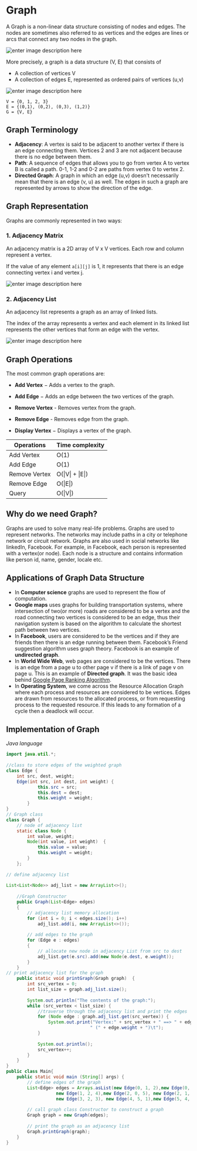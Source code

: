 # Graph
A Graph is a non-linear data structure consisting of nodes and edges. The nodes are sometimes also referred to as vertices and the edges are lines or arcs that connect any two nodes in the graph.

![enter image description here](https://www.geeksforgeeks.org/wp-content/uploads/undirectedgraph.png)

More precisely, a graph is a data structure (V, E) that consists of

-   A collection of vertices V
-   A collection of edges E, represented as ordered pairs of vertices (u,v)

![enter image description here](https://cdn.programiz.com/sites/tutorial2program/files/graph-vertices-edges_0.png)
```
V = {0, 1, 2, 3}
E = {(0,1), (0,2), (0,3), (1,2)}
G = {V, E}
```

## Graph Terminology

-   **Adjacency**: A vertex is said to be adjacent to another vertex if there is an edge connecting them. Vertices 2 and 3 are not adjacent because there is no edge between them.
-   **Path**: A sequence of edges that allows you to go from vertex A to vertex B is called a path. 0-1, 1-2 and 0-2 are paths from vertex 0 to vertex 2.
-   **Directed Graph**: A graph in which an edge (u,v) doesn't necessarily mean that there is an edge (v, u) as well. The edges in such a graph are represented by arrows to show the direction of the edge.

## Graph Representation

Graphs are commonly represented in two ways:

### 1. Adjacency Matrix

An adjacency matrix is a 2D array of V x V vertices. Each row and column represent a vertex.

If the value of any element  `a[i][j]`  is 1, it represents that there is an edge connecting vertex i and vertex j.

![enter image description here](https://cdn.programiz.com/sites/tutorial2program/files/adjacency-matrix_1.png)

### 2. Adjacency List

An adjacency list represents a graph as an array of linked lists.

The index of the array represents a vertex and each element in its linked list represents the other vertices that form an edge with the vertex.

![enter image description here](https://cdn.programiz.com/sites/tutorial2program/files/adjacency-list.png)

## Graph Operations

The most common graph operations are:

-   **Add Vertex**  − Adds a vertex to the graph.
    
-   **Add Edge**  − Adds an edge between the two vertices of the graph.

-   **Remove Vertex** - Removes vertex from the graph.

-   **Remove Edge** - Removes edge from the graph.

-   **Display Vertex**  − Displays a vertex of the graph.

|Operations| Time complexity  |
|--|--|
| Add Vertex | O(1)  |
| Add Edge | O(1) |
| Remove Vertex | O(\|V\| + \|E\|) |
| Remove Edge | O(\|E\|) |
| Query | O(\|V\|) |

## Why do we need Graph?
Graphs are used to solve many real-life problems. Graphs are used to represent networks. The networks may include paths in a city or telephone network or circuit network. Graphs are also used in social networks like linkedIn, Facebook. For example, in Facebook, each person is represented with a vertex(or node). Each node is a structure and contains information like person id, name, gender, locale etc.

## Applications of Graph Data Structure
-   In  **Computer science**  graphs are used to represent the flow of computation.
-   **Google maps**  uses graphs for building transportation systems, where intersection of two(or more) roads are considered to be a vertex and the road connecting two vertices is considered to be an edge, thus their navigation system is based on the algorithm to calculate the shortest path between two vertices.
-   In  **Facebook**, users are considered to be the vertices and if they are friends then there is an edge running between them. Facebook’s Friend suggestion algorithm uses graph theory. Facebook is an example of  **undirected graph**.
-   In  **World Wide Web**, web pages are considered to be the vertices. There is an edge from a page u to other page v if there is a link of page v on page u. This is an example of  **Directed graph**. It was the basic idea behind  [Google Page Ranking Algorithm](https://www.geeksforgeeks.org/page-rank-algorithm-implementation/).
-   In  **Operating System**, we come across the Resource Allocation Graph where each process and resources are considered to be vertices. Edges are drawn from resources to the allocated process, or from requesting process to the requested resource. If this leads to any formation of a cycle then a deadlock will occur.

## Implementation of Graph 
*Java language*
```java
import java.util.*;
 
//class to store edges of the weighted graph
class Edge {
    int src, dest, weight;
    Edge(int src, int dest, int weight) {
            this.src = src;
            this.dest = dest;
            this.weight = weight;
        }
}
// Graph class
class Graph {
    // node of adjacency list 
    static class Node {
        int value, weight;
        Node(int value, int weight)  {
            this.value = value;
            this.weight = weight;
        }
    };
 
// define adjacency list
 
List<List<Node>> adj_list = new ArrayList<>();
 
    //Graph Constructor
    public Graph(List<Edge> edges)
    {
        // adjacency list memory allocation
        for (int i = 0; i < edges.size(); i++)
            adj_list.add(i, new ArrayList<>());
 
        // add edges to the graph
        for (Edge e : edges)
        {
            // allocate new node in adjacency List from src to dest
            adj_list.get(e.src).add(new Node(e.dest, e.weight));
        }
    }
// print adjacency list for the graph
    public static void printGraph(Graph graph)  {
        int src_vertex = 0;
        int list_size = graph.adj_list.size();
 
        System.out.println("The contents of the graph:");
        while (src_vertex < list_size) {
            //traverse through the adjacency list and print the edges
            for (Node edge : graph.adj_list.get(src_vertex)) {
                System.out.print("Vertex:" + src_vertex + " ==> " + edge.value + 
                                " (" + edge.weight + ")\t");
            }
 
            System.out.println();
            src_vertex++;
        }
    }
}
public class Main{
    public static void main (String[] args) {
        // define edges of the graph 
        List<Edge> edges = Arrays.asList(new Edge(0, 1, 2),new Edge(0, 2, 4),
                   new Edge(1, 2, 4),new Edge(2, 0, 5), new Edge(2, 1, 4),
                   new Edge(3, 2, 3), new Edge(4, 5, 1),new Edge(5, 4, 3));
 
        // call graph class Constructor to construct a graph
        Graph graph = new Graph(edges);
 
        // print the graph as an adjacency list
        Graph.printGraph(graph);
    }
}
```






